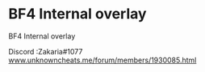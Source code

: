 # BF4 Internal overlay
BF4 Internal overlay

Discord :Zakaria#1077 www.unknowncheats.me/forum/members/1930085.html
